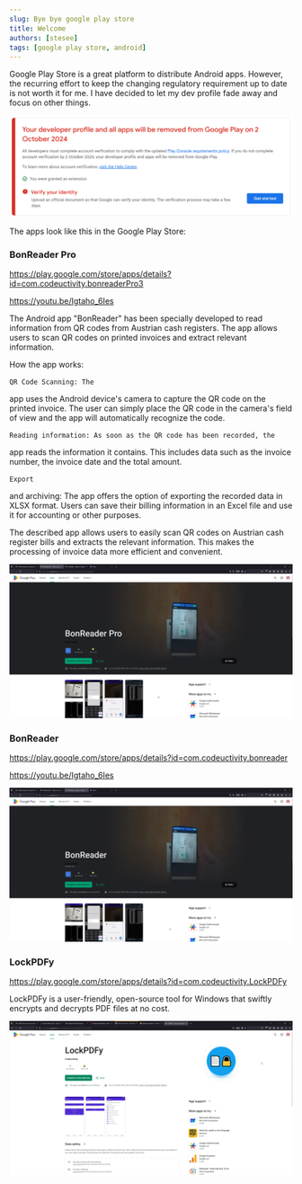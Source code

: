 ```yaml
---
slug: Bye bye google play store
title: Welcome
authors: [stesee]
tags: [google play store, android]
---
```


Google Play Store is a great platform to distribute Android apps. However, the recurring effort to keep the changing regulatory requirement up to date is not worth it for me. I have decided to let my dev profile fade away and focus on other things.

![1725277366437](image/index/1725277366437.png)


The apps look like this in the Google Play Store:

### BonReader Pro

https://play.google.com/store/apps/details?id=com.codeuctivity.bonreaderPro3

https://youtu.be/Igtaho_6Ies

The Android app "BonReader" has been specially developed to read
information from QR codes from Austrian cash registers. The app allows
users to scan QR codes on printed invoices and extract relevant
information.

How the app works:

    QR Code Scanning: The
app uses the Android device's camera to capture the QR code on the
printed invoice. The user can simply place the QR code in the camera's
field of view and the app will automatically recognize the code.

    Reading information: As soon as the QR code has been recorded, the
app reads the information it contains. This includes data such as the
invoice number, the invoice date and the total amount.

    Export
 and archiving: The app offers the option of exporting the recorded data
 in XLSX format. Users can save their billing information in an Excel
file and use it for accounting or other purposes.

The described
app allows users to easily scan QR codes on Austrian cash register bills
 and extracts the relevant information. This makes the processing of
invoice data more efficient and convenient.

![1725277040905](image/index/1725277040905.png)


### BonReader

https://play.google.com/store/apps/details?id=com.codeuctivity.bonreader

https://youtu.be/Igtaho_6Ies

![1725277056034](image/index/1725277056034.png)

### LockPDFy

https://play.google.com/store/apps/details?id=com.codeuctivity.LockPDFy

LockPDFy is a user-friendly, open-source tool for Windows that swiftly encrypts and decrypts PDF files at no cost.

![1725277048754](image/index/1725277048754.png)
